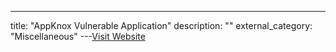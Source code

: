 ---
title: "AppKnox Vulnerable Application"
description: ""
external_category: "Miscellaneous"
---[Visit Website](https://github.com/appknox/vulnerable-application)


